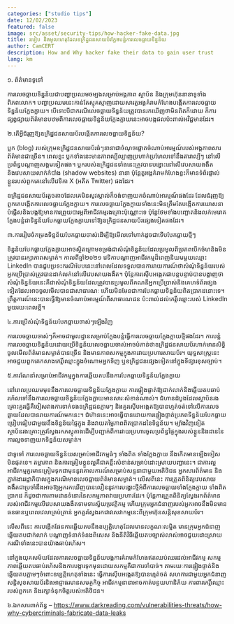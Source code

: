 ```yaml
---
categories: ["studio tips"]
date: 12/02/2023
featured: false
image: src/asset/security-tips/how-hacker-fake-data.jpg
title: របៀប និងមូលហេតុដែលឧក្រិដ្ឋជនសាយប័រក្លែងបន្លំការលេចធ្លាយទិន្នន័យ
author: CamCERT
description: How and Why hacker fake their data to gain user trust
lang: km
---
```


១. ព័ត៌មានទូទៅ

ការលេចធ្លាយទិន្នន័យជាបញ្ហាប្រឈមចម្បងសម្រាប់អង្គភាព ស្ថាប័ន និងក្រុមហ៊ុននានាទូទាំងពិភពលោក។ បញ្ហាប្រឈមនេះកាន់តែស្មុគស្មាញដោយសារតួអង្គគំរាមកំហែងបង្កើតការលេចធ្លាយទិន្នន័យក្លែងក្លាយ។ បើទោះបីជាករណីលេចធ្លាយទិន្នន័យត្រូវបានរកឃើញថាមិនពិតក៏ដោយ ក៏ការផ្សព្វផ្សាយព័ត៌មានបឋមពីការលេចធ្លាយទិន្នន័យក្លែងក្លាយនេះអាចបង្កផលប៉ះពាល់អវិជ្ជមានដែរ។

២.តើអ្វីជំរុញឱ្យឧក្រិដ្ឋជនសាយប័របង្កើតការលេចធ្លាយទិន្នន័យ?

ប្លក (blog) របស់ក្រុមឧក្រិដ្ឋជនសាយប័រធំៗនានាជាចំណុចផ្តោតចំណាប់អារម្មណ៍របស់អង្គភាពសារព័ត៌មានជាច្រើន។ ពេលខ្លះ ប្លកទាំងនេះមានភាពល្បីល្បាញប្រហាក់ប្រហែលទៅនឹងតារាល្បីៗ នៅលើប្រព័ន្ធបណ្ដាញសង្គមទៀតផង។ ប្លករបស់ឧក្រិដ្ឋជនទាំងនេះត្រូវបានបង្ហោះនៅលើវេបសាយងងឹតនិងវេបសាយលាក់កំបាំង (shadow websites) នានា ប៉ុន្តែតួអង្គគំរាមកំហែងខ្លះក៏មានទំព័រផ្ទាល់ខ្លួនរបស់ពួកគេនៅលើវេទិកា X (អតីត Twitter) ផងដែរ។

ឧក្រិដ្ឋជនសាយប័រតួចតាចដែលគេមិនសូវស្គាល់ក៏ចង់ទាញយកចំណាប់អារម្មណ៍ផងដែរ ដែលជំរុញឱ្យពួកគេបង្កើតការលេចធ្លាយក្លែងក្លាយ។ ការលេចធ្លាយក្លែងក្លាយទាំងនេះមិនត្រឹមតែបង្កើតការឃោសនាបំផ្លើសនិងបង្កឱ្យមានការព្រួយបារម្ភពីអាជីវកម្មរងគ្រោះប៉ុណ្ណោះទេ ប៉ុន្តែថែមទាំងបញ្ឆោតនិងលក់មេរោគក្លែងបន្លំជាទិន្នន័យបែកធ្លាយក្លែងក្លាយទៅឱ្យឧក្រិដ្ឋជនសាយប័រផ្សេងទៀតផងដែរ។

៣.ការរៀបចំកម្រងទិន្នន័យបែកធ្លាយចាស់ដើម្បីឱ្យមើលទៅហាក់ដូចជាទើបបែកធ្លាយថ្មីៗ

ទិន្នន័យបែកធ្លាយក្លែងក្លាយអាចស្ថិតក្រោមទម្រង់ជាសំណុំទិន្នន័យដែលប្រមូលពីប្រភពបើកចំហនិងមិនត្រូវបានរក្សាភាពសម្ងាត់។ កាលពីឆ្នាំ២០២១ វេទិកាបណ្តាញអាជីវកម្មដ៏ពេញនិយមមួយឈ្មោះ LinkedIn បានជួបប្រទះករណីបែបនេះនៅពេលដែលទទួលបានការរាយការណ៍ថាសំណុំទិន្នន័យរបស់អ្នកប្រើប្រាស់ត្រូវបានដាក់លក់នៅលើវេបសាយងងឹត។ ប៉ុន្តែការស៊ើបអង្កេតជាបន្តបន្ទាប់បានបង្ហាញថា សំណុំទិន្នន័យនេះគឺជាសំណុំទិន្នន័យដែលត្រូវបានប្រមូលពីគណនីអ្នកប្រើប្រាស់និងគេហទំព័រផ្សេងទៀតដែលអាចចូលមើលបានជាសាធារណៈ ហើយមិនមែនជាការបែកធ្លាយទិន្នន័យពិតប្រាកដនោះទេ។ ព្រឹត្តការណ៍នេះបានធ្វើឱ្យមានចំណាប់អារម្មណ៍ពីសាធារណជន ប៉ះពាល់ដល់កេរ្ដិ៍ឈ្មោះរបស់ LinkedIn មួយរយៈពេលខ្លី។

៤.ការប្រើសំណុំទិន្នន័យបែកធ្លាយចាស់ៗឡើងវិញ

ការលេចធ្លាយចាស់ៗក៏អាចជាមូលដ្ឋានសម្រាប់ក្លែងបន្លំធ្វើការលេចធ្លាយក្លែងក្លាយថ្មីផងដែរ។ ការបន្លំការលេចធ្លាយទិន្នន័យដោយប្រើទិន្នន័យលេចធ្លាយចាស់អាចបំភាន់ថាឧក្រិដ្ឋជនសាយប័រហាក់មានសិទ្ធិចូលមើលព័ត៌មានសម្ងាត់បានច្រើន និងមានភាពសកម្មក្នុងការវាយប្រហារសាយប័រ។ យុទ្ធសាស្ត្រនេះអាចជួយពួកគេកសាងកេរ្តិ៍ឈ្មោះក្នុងចំណោមអ្នកទិញ ឬឧក្រិដ្ឋជនផ្សេងទៀតនៅក្នុងទីផ្សារខុសច្បាប់។

៥.ការណែនាំសម្រាប់អាជីវកម្មក្នុងការឆ្លើយតបនឹងការបែកធ្លាយទិន្នន័យក្លែងក្លាយ

នៅពេលប្រឈមមុខនឹងការលេចធ្លាយទិន្នន័យក្លែងក្លាយ ការផ្ទៀងផ្ទាត់ឱ្យជាក់លាក់និងឆ្លើយតបឆាប់រហ័សទៅនឹងការលេចធ្លាយទិន្នន័យក្លែងក្លាយមានសារៈសំខាន់ណាស់។ ជំហានដំបូងដែលស្ថាប័នរងគ្រោះគួរធ្វើគឺចៀសវាងការទាក់ទងឧក្រិដ្ឋជនភ្លាមៗ និងគួរស៊ើបអង្កេតឱ្យបានហ្មត់ចត់ទៅលើការលេចធ្លាយដែលបានរាយការណ៍មកនេះ។ ជំហ៊ាននេះអាចធ្វើបានដោយការផ្ទៀងផ្ទាត់ប្រភពទិន្នន័យបែកធ្លាយ ប្រៀបធៀបជាមួយនឹងទិន្នន័យផ្ទៃក្នុង និងវាយតម្លៃភាពពិតប្រាកដនៃទិន្នន័យ។ ម្យ៉ាងវិញទៀត ស្ថាប័នរងគ្រោះត្រូវស្វែងរកភស្តុតាងដើម្បីបញ្ជាក់ពីការវាយប្រហារចូលប្រព័ន្ធផ្ទៃក្នុងរបស់ខ្លួននិងដាននៃការលួចទាញយកទិន្នន័យសម្ងាត់។

ជាទូទៅ ការលេចធ្លាយទិន្នន័យសម្រាប់អាជីវកម្មធំៗ ទាំងពិត ទាំងក្លែងក្លាយ នឹងកើតមានឡើងចៀសមិនផុតទេ។ តម្លាភាព និងការត្រៀមខ្លួនល្អគឺជាគន្លឹះសំខាន់សម្រាប់ដោះស្រាយបញ្ហានេះ។ ជាការល្អ អាជីវកម្មគួរមានត្រៀមទុកជាមុននូវគោលការណ៍សម្រាប់សន្ទនាជាមួយអតិថិជន អ្នកសារព័ត៌មាន និងភ្នាក់ងាររដ្ឋាភិបាលក្នុងករណីមានលេចធ្លាយព័ត៌មានសម្ងាត់។ លើសពីនេះ ការត្រួតពិនិត្យវេបសាយងងឹតជាប្រចាំនឹងអាចឱ្យអ្នករកឃើញបានលឿននូវការបង្ហោះថ្មីអំពីការលេចធ្លាយទាំងក្លែងក្លាយ ទាំងពិតប្រាកដ ក៏ដូចជាការតាមដានទំនោរនៃសកម្មភាពវាយប្រហារដែរ។ ប៉ុន្តែការត្រួតពិនិត្យស្វែងរកព័ត៌មានរបស់អាជីវកម្មលើវេបសាយងងឹតទាមទារស្វ័យប្រវត្តិកម្ម ហើយក្រុមអ្នកជំនាញរបស់អ្នកអាចនឹងមិនមានធនធានឬពេលវេលាគ្រប់គ្រាន់ អ្នកគួរស្វែងរកជាវសេវាកម្មនេះពីក្រុមហ៊ុនសន្តិសុខសាយប័រ។

លើសពីនេះ ការបង្កើតផែនការឆ្លើយតបនឹងឧប្បត្តិហេតុដែលមានលក្ខណៈលម្អិត មានក្រុមអ្នកជំនាញឆ្លើយតបជាក់លាក់ បណ្តាញទំនាក់ទំនងពិសេស និងនីតិវិធីឆ្លើយតបច្បាស់លាស់អាចជួយដោះស្រាយករណីទាំងនេះបានយ៉ាងឆាប់រហ័ស។

នៅក្នុងយុគសម័យដែលការលេចធ្លាយទិន្នន័យបង្កការគំរាមកំហែងឥតឈប់ឈរដល់អាជីវកម្ម សកម្មភាពឆ្លើយតបឆាប់រហ័សនិងការបង្ការទុកមុនដោយសកម្មគឺជាការចាំបាច់។ តាមរយៈការផ្ទៀងផ្ទាត់និងឆ្លើយតបភ្លាមៗចំពោះឧប្បត្តិហេតុទាំងនេះ ធ្វើការស៊ើបអង្កេតឱ្យបានហ្មត់ចត់ សហការជាមួយអ្នកជំនាញសន្តិសុខសាយប័រនិងអាជ្ញាធរ​មានសមត្ថកិច្ច អាជីវកម្មនានាអាចកាត់បន្ថយហានិភ័យ ការពារកេរ្តិ៍ឈ្មោះរបស់ពួកគេ និងរក្សាទំនុកចិត្តរបស់អតិថិជន។

៦.ឯកសារពាក់ព័ន្ធ
– https://www.darkreading.com/vulnerabilities-threats/how-why-cybercriminals-fabricate-data-leaks
